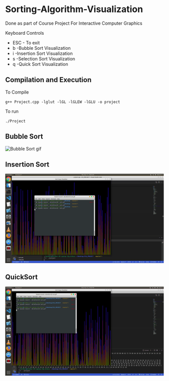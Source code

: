 # Sorting-Algorithm-Visualization
Done as  part of Course Project For Interactive Computer Graphics 

 Keyboard Controls
* ESC - To exit
* b  -Bubble Sort Visualization
* i  -Insertion Sort Visualization
* s  -Selection Sort Visualization
* q  -Quick Sort Visualization
## Compilation and Execution
To Compile
```
g++ Project.cpp -lglut -lGL -lGLEW -lGLU -o project
```
To run
```
./Project
```


## Bubble Sort 

![Bubble Sort gif](https://github.com/Haldhardwivedi/Sorting-Algorithm-Visualization/blob/main/out.gif)


## Insertion Sort 

![Insertion Sort gif](https://github.com/Haldhardwivedi/Sorting-Algorithm-Visualization/blob/main/insertion_sort.gif)

## QuickSort

![QuickSort gif](https://github.com/Haldhardwivedi/Sorting-Algorithm-Visualization/blob/main/QuickSort.gif)



